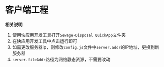 # 客户端工程

**相关说明**
1. 使用快应用开发工具打开`Sewage-Disposal QuickApp`文件夹
2. 在快应用开发工具中点击运行即可
3. 如需更改服务器ip，则修改`config.js`文件中`server.addr`的IP地址，更换到新服务器
4. `server.fileAddr`路径为网络静态资源，不需要改动